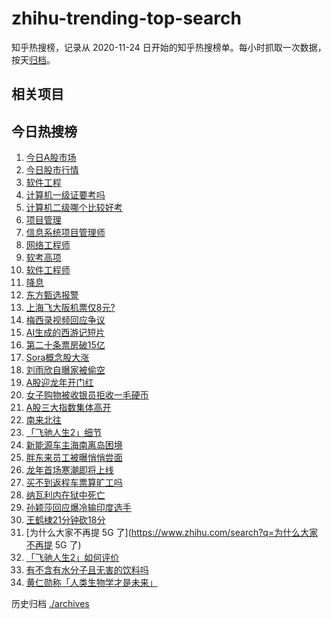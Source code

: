 # zhihu-trending-top-search

知乎热搜榜，记录从 2020-11-24
日开始的知乎热搜榜单。每小时抓取一次数据，按天[归档](./archives)。

## 相关项目

## 今日热搜榜

<!-- BEGIN -->
<!-- 最后更新时间 Tue Feb 20 2024 13:11:36 GMT+0800 (China Standard Time) -->

1. [今日A股市场](https://www.zhihu.com/search?q=今日A股市场)
1. [今日股市行情](https://www.zhihu.com/search?q=今日股市行情)
1. [软件工程](https://www.zhihu.com/search?q=软件工程)
1. [计算机一级证要考吗](https://www.zhihu.com/search?q=计算机一级证要考吗)
1. [计算机二级哪个比较好考](https://www.zhihu.com/search?q=计算机二级哪个比较好考)
1. [项目管理](https://www.zhihu.com/search?q=项目管理)
1. [信息系统项目管理师](https://www.zhihu.com/search?q=信息系统项目管理师)
1. [网络工程师](https://www.zhihu.com/search?q=网络工程师)
1. [软考高项](https://www.zhihu.com/search?q=软考高项)
1. [软件工程师](https://www.zhihu.com/search?q=软件工程师)
1. [降息](https://www.zhihu.com/search?q=降息)
1. [东方甄选报警](https://www.zhihu.com/search?q=东方甄选报警)
1. [上海飞大阪机票仅8元?](https://www.zhihu.com/search?q=上海飞大阪机票仅8元?)
1. [梅西录视频回应争议](https://www.zhihu.com/search?q=梅西录视频回应争议)
1. [AI生成的西游记短片](https://www.zhihu.com/search?q=AI生成的西游记短片)
1. [第二十条票房破15亿](https://www.zhihu.com/search?q=第二十条票房破15亿)
1. [Sora概念股大涨](https://www.zhihu.com/search?q=Sora概念股大涨)
1. [刘雨欣自曝家被偷空](https://www.zhihu.com/search?q=刘雨欣自曝家被偷空)
1. [A股迎龙年开门红](https://www.zhihu.com/search?q=A股迎龙年开门红)
1. [女子购物被收银员拒收一毛硬币](https://www.zhihu.com/search?q=女子购物被收银员拒收一毛硬币)
1. [A股三大指数集体高开](https://www.zhihu.com/search?q=A股三大指数集体高开)
1. [南来北往](https://www.zhihu.com/search?q=南来北往)
1. [「飞驰人生2」细节](https://www.zhihu.com/search?q=「飞驰人生2」细节)
1. [新能源车主海南离岛困境](https://www.zhihu.com/search?q=新能源车主海南离岛困境)
1. [胖东来员工被曝悄悄尝面](https://www.zhihu.com/search?q=胖东来员工被曝悄悄尝面)
1. [龙年首场寒潮即将上线](https://www.zhihu.com/search?q=龙年首场寒潮即将上线)
1. [买不到返程车票算旷工吗](https://www.zhihu.com/search?q=买不到返程车票算旷工吗)
1. [纳瓦利内在狱中死亡](https://www.zhihu.com/search?q=纳瓦利内在狱中死亡)
1. [孙颖莎回应爆冷输印度选手](https://www.zhihu.com/search?q=孙颖莎回应爆冷输印度选手)
1. [王鹤棣21分钟砍18分](https://www.zhihu.com/search?q=王鹤棣21分钟砍18分)
1. [为什么大家不再提 5G 了](https://www.zhihu.com/search?q=为什么大家不再提 5G
   了)
1. [「飞驰人生2」如何评价](https://www.zhihu.com/search?q=「飞驰人生2」如何评价)
1. [有不含有水分子且无害的饮料吗](https://www.zhihu.com/search?q=有不含有水分子且无害的饮料吗)
1. [黄仁勋称「人类生物学才是未来」](https://www.zhihu.com/search?q=黄仁勋称「人类生物学才是未来」)

<!-- END -->

历史归档 [./archives](./archives)
